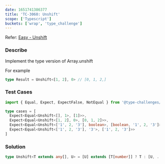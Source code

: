 ```yaml
---
date: 1651741386377
title: 'TC-3060: Unshift'
scope: ['Typescript']
buckets: ['wrap', 'type_challenge']
---
```


Refer: [Easy - Unshift](https://github.com/type-challenges/type-challenges/blob/master/questions/3060-easy-unshift/README.md)

### Describe

Implement the type version of Array.unshift

For example

```typescript
type Result = Unshift<[1, 2], 0> // [0, 1, 2,]
```

### Test Cases

```typescript
import { Equal, Expect, ExpectFalse, NotEqual } from '@type-challenges/utils'

type cases = [
  Expect<Equal<Unshift<[], 1>, [1]>>,
  Expect<Equal<Unshift<[1, 2], 0>, [0, 1, 2]>>,
  Expect<Equal<Unshift<['1', 2, '3'], boolean>, [boolean, '1', 2, '3']>>,
  Expect<Equal<Unshift<['1', 2, '3'], '3'>, ['1', 2, '3']>>
]
```

### Solution

```typescript
type Unshift<T extends any[], U> = [U] extends [T[number]] ? T : [U, ...T]
```
